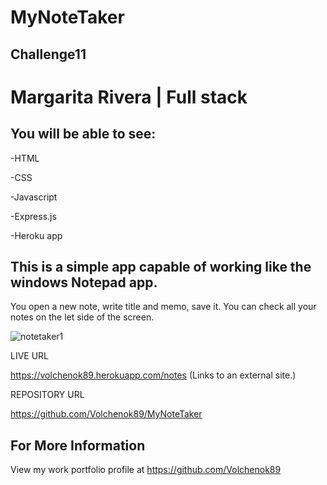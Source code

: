 # MyNoteTaker
## Challenge11
# Margarita Rivera | Full stack



## You will be able to see:

-HTML

-CSS

-Javascript

-Express.js

-Heroku app


## This is a simple app capable of working like the windows Notepad app.
You open a new note, write title and memo, save it.
You can check all your notes on the let side of the screen. 


![notetaker1](https://user-images.githubusercontent.com/77917594/125179856-96c1bf80-e1a7-11eb-8db7-18a992e62bcb.png)

LIVE URL

https://volchenok89.herokuapp.com/notes (Links to an external site.)

 
REPOSITORY URL

 

https://github.com/Volchenok89/MyNoteTaker



## For More Information
View my work portfolio profile at https://github.com/Volchenok89
